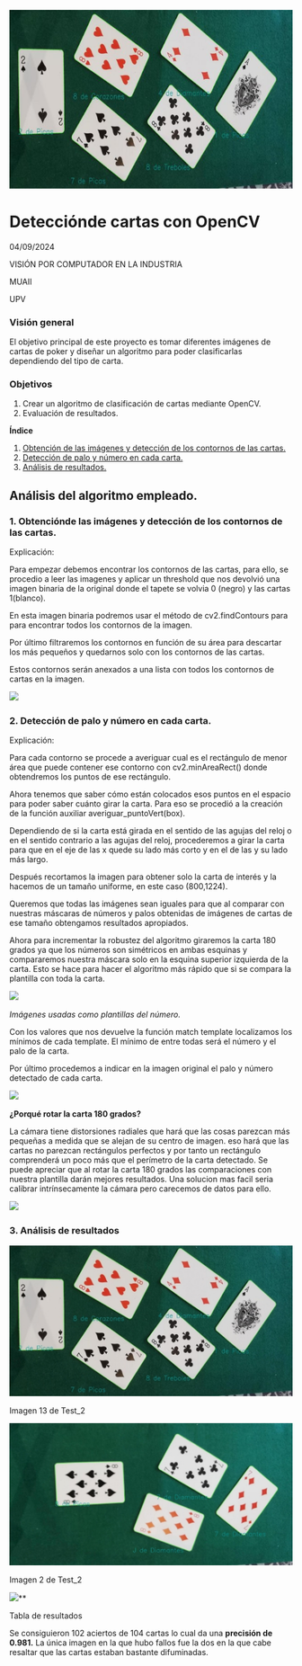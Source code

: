 ﻿![](Aspose.Words.780fbf9b-f731-414a-a431-edda19f38538.001.jpeg)

# Detecciónde cartas con OpenCV

04/09/2024

VISIÓN POR COMPUTADOR EN LA INDUSTRIA 

MUAII 

UPV 


### Visión general

El objetivo principal de este proyecto es tomar diferentes imágenes de cartas de poker y <a name="_page1_x72.00_y182.25"></a>diseñar un algoritmo para poder clasificarlas dependiendo del tipo de carta.

### Objetivos

1. Crear un algoritmo de clasificación de cartas mediante OpenCV.
1. Evaluación de resultados.

<a name="_page1_x72.00_y342.75"></a>**Índice**

1. [Obtención de las imágenes y detección de los contornos de las cartas.](#_page2_x72.00_y162.00)
1. [Detección de palo y número en cada carta.](#_page3_x72.00_y88.50)
1. [Análisis de resultados.](#_page5_x72.00_y110.25)



## Análisis del algoritmo empleado.

### 1. Obtenciónde las imágenes y detección de los contornos de las cartas.

   <a name="_page2_x72.00_y162.00"></a><a name="_page2_x72.00_y197.25"></a>Explicación:

Para empezar debemos encontrar los contornos de las cartas, para ello, se procedio a leer las imagenes y aplicar un threshold que nos devolvió una imagen binaria de la original donde el tapete se volvia 0 (negro) y las cartas 1(blanco).

En esta imagen binaria podremos usar el método de cv2.findContours para para encontrar todos los contornos de la imagen.

Por último filtraremos los contornos en función de su área para descartar los más pequeños y quedarnos solo con los contornos de las cartas.

Estos contornos serán anexados a una lista con todos los contornos de cartas en la imagen.

![](Aspose.Words.780fbf9b-f731-414a-a431-edda19f38538.003.png)

### 2. Detección de palo y número en cada carta.

<a name="_page3_x72.00_y88.50"></a><a name="_page3_x72.00_y123.75"></a>Explicación:

Para cada contorno se procede a averiguar cual es el rectángulo de menor área que puede contener ese contorno con cv2.minAreaRect() donde obtendremos los puntos de ese rectángulo.

Ahora tenemos que saber cómo están colocados esos puntos en el espacio para poder saber cuánto girar la carta. Para eso se procedió a la creación de la función auxiliar averiguar\_puntoVert(box).

Dependiendo de si la carta está girada en el sentido de las agujas del reloj o en el sentido contrario a las agujas del reloj, procederemos a girar la carta para que en el eje de las x quede su lado más corto y en el de las y su lado más largo.

Después recortamos la imagen para obtener solo la carta de interés y la hacemos de un tamaño uniforme, en este caso (800,1224).

Queremos que todas las imágenes sean iguales para que al comparar con nuestras máscaras de números y palos obtenidas de imágenes de cartas de ese tamaño obtengamos resultados apropiados.

Ahora para incrementar la robustez del algoritmo giraremos la carta 180 grados ya que los números son simétricos en ambas esquinas y compararemos nuestra máscara solo en la esquina superior izquierda de la carta. Esto se hace para hacer el algoritmo más rápido que si se compara la plantilla con toda la carta.

![](Aspose.Words.780fbf9b-f731-414a-a431-edda19f38538.005.png) 

*Imágenes usadas como plantillas del número.*

Con los valores que nos devuelve la función match template localizamos los mínimos de cada template. El mínimo de entre todas será el número y el palo de la carta.

Por último procedemos a indicar en la imagen original el palo y número detectado de cada <a name="_page4_x72.00_y126.00"></a>carta.

![](Aspose.Words.780fbf9b-f731-414a-a431-edda19f38538.004.png) 

**¿Porqué rotar la carta 180 grados?**

La cámara tiene distorsiones radiales que hará que las cosas parezcan más pequeñas a medida que se alejan de su centro de imagen. eso hará que las cartas no parezcan rectángulos perfectos y por tanto un rectángulo comprenderá un poco más que el perímetro de la carta detectado. Se puede apreciar que al rotar la carta 180 grados las comparaciones con nuestra plantilla darán mejores resultados. Una solucion mas facil seria calibrar intrínsecamente la cámara pero carecemos de datos para ello.

![](Aspose.Words.780fbf9b-f731-414a-a431-edda19f38538.006.png)

### 3. Análisis de resultados
<a name="_page5_x72.00_y110.25"></a><a name="_page5_x72.00_y110.25"></a>

![](Aspose.Words.780fbf9b-f731-414a-a431-edda19f38538.007.jpeg)

Imagen 13 de Test_2

![](Aspose.Words.780fbf9b-f731-414a-a431-edda19f38538.009.jpeg)

Imagen 2 de Test_2

![](Aspose.Words.780fbf9b-f731-414a-a431-edda19f38538.008.png)**

Tabla de resultados


Se consiguieron 102 aciertos de 104 cartas lo cual da una **precisión de 0.981.** La única imagen en la que hubo fallos fue la dos en la que cabe resaltar que las cartas estaban bastante difuminadas.
